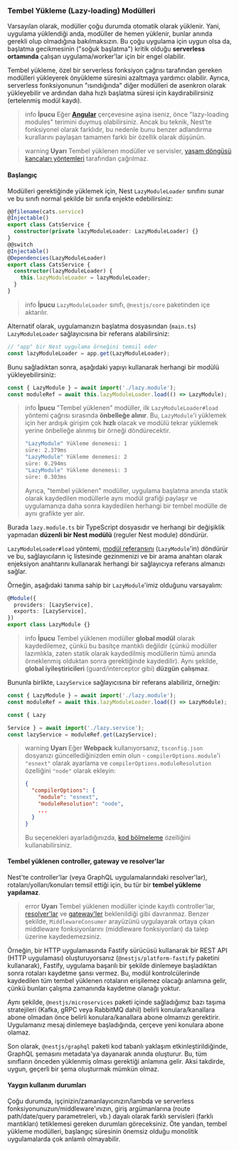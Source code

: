 ### Tembel Yükleme (Lazy-loading) Modülleri

Varsayılan olarak, modüller çoğu durumda otomatik olarak yüklenir. Yani, uygulama yüklendiği anda, modüller de hemen yüklenir, bunlar anında gerekli olup olmadığına bakılmaksızın. Bu çoğu uygulama için uygun olsa da, başlatma gecikmesinin ("soğuk başlatma") kritik olduğu **serverless ortamında** çalışan uygulama/worker'lar için bir engel olabilir.

Tembel yükleme, özel bir serverless fonksiyon çağrısı tarafından gereken modülleri yükleyerek önyükleme süresini azaltmaya yardımcı olabilir. Ayrıca, serverless fonksiyonunun "ısındığında" diğer modülleri de asenkron olarak yükleyebilir ve ardından daha hızlı başlatma süresi için kaydırabilirsiniz (ertelenmiş modül kaydı).

> info **İpucu** Eğer **[Angular](https://angular.dev/)** çerçevesine aşina iseniz, önce "lazy-loading modules" terimini duymuş olabilirsiniz. Ancak bu teknik, Nest'te fonksiyonel olarak farklıdır, bu nedenle bunu benzer adlandırma kurallarını paylaşan tamamen farklı bir özellik olarak düşünün.

> warning **Uyarı** Tembel yüklenen modüller ve servisler, [yaşam döngüsü kancaları yöntemleri](https://docs.nestjs.com/fundamentals/lifecycle-events) tarafından çağrılmaz.

#### Başlangıç

Modülleri gerektiğinde yüklemek için, Nest `LazyModuleLoader` sınıfını sunar ve bu sınıfı normal şekilde bir sınıfa enjekte edebilirsiniz:

```typescript
@@filename(cats.service)
@Injectable()
export class CatsService {
  constructor(private lazyModuleLoader: LazyModuleLoader) {}
}
@@switch
@Injectable()
@Dependencies(LazyModuleLoader)
export class CatsService {
  constructor(lazyModuleLoader) {
    this.lazyModuleLoader = lazyModuleLoader;
  }
}
```

> info **İpucu** `LazyModuleLoader` sınıfı, `@nestjs/core` paketinden içe aktarılır.

Alternatif olarak, uygulamanızın başlatma dosyasından (`main.ts`) `LazyModuleLoader` sağlayıcısına bir referans alabilirsiniz:

```typescript
// "app" bir Nest uygulama örneğini temsil eder
const lazyModuleLoader = app.get(LazyModuleLoader);
```

Bunu sağladıktan sonra, aşağıdaki yapıyı kullanarak herhangi bir modülü yükleyebilirsiniz:

```typescript
const { LazyModule } = await import('./lazy.module');
const moduleRef = await this.lazyModuleLoader.load(() => LazyModule);
```

> info **İpucu** "Tembel yüklenen" modüller, ilk `LazyModuleLoader#load` yöntemi çağrısı sırasında **önbelleğe alınır**. Bu, `LazyModule`'i yüklemek için her ardışık girişim çok **hızlı** olacak ve modülü tekrar yüklemek yerine önbelleğe alınmış bir örneği döndürecektir.
>
> ```bash
> "LazyModule" Yükleme denemesi: 1
> süre: 2.379ms
> "LazyModule" Yükleme denemesi: 2
> süre: 0.294ms
> "LazyModule" Yükleme denemesi: 3
> süre: 0.303ms
> ```
>
> Ayrıca, "tembel yüklenen" modüller, uygulama başlatma anında statik olarak kaydedilen modüllerle aynı modül grafiği paylaşır ve uygulamanıza daha sonra kaydedilen herhangi bir tembel modülle de aynı grafikte yer alır.

Burada `lazy.module.ts` bir TypeScript dosyasıdır ve herhangi bir değişiklik yapmadan **düzenli bir Nest modülü** (reguler Nest module) döndürür.

`LazyModuleLoader#load` yöntemi, [modül referansını](/docs/fundamentals/module-ref) (`LazyModule`'in) döndürür ve bu, sağlayıcıların iç listesinde gezinmenizi ve bir arama anahtarı olarak enjeksiyon anahtarını kullanarak herhangi bir sağlayıcıya referans almanızı sağlar.

Örneğin, aşağıdaki tanıma sahip bir `LazyModule`'imiz olduğunu varsayalım:

```typescript
@Module({
  providers: [LazyService],
  exports: [LazyService],
})
export class LazyModule {}
```

> info **İpucu** Tembel yüklenen modüller **global modül** olarak kaydedilemez, çünkü bu basitçe mantıklı değildir (çünkü modüller lazımlıkla, zaten statik olarak kaydedilmiş modüllerin tümü anında örneklenmiş olduktan sonra gerektiğinde kaydedilir). Aynı şekilde, **global iyileştiricileri** (guard/interceptor gibi) **düzgün çalışmaz**.

Bununla birlikte, `LazyService` sağlayıcısına bir referans alabiliriz, örneğin:

```typescript
const { LazyModule } = await import('./lazy.module');
const moduleRef = await this.lazyModuleLoader.load(() => LazyModule);

const { Lazy

Service } = await import('./lazy.service');
const lazyService = moduleRef.get(LazyService);
```

> warning **Uyarı** Eğer **Webpack** kullanıyorsanız, `tsconfig.json` dosyanızı güncellediğinizden emin olun - `compilerOptions.module`'i `"esnext"` olarak ayarlama ve `compilerOptions.moduleResolution` özelliğini `"node"` olarak ekleyin:
>
> ```json
> {
>   "compilerOptions": {
>     "module": "esnext",
>     "moduleResolution": "node",
>     ...
>   }
> }
> ```
>
> Bu seçenekleri ayarladığınızda, [kod bölmeleme](https://webpack.js.org/guides/code-splitting/) özelliğini kullanabilirsiniz.

#### Tembel yüklenen controller, gateway ve resolver'lar

Nest'te controller'lar (veya GraphQL uygulamalarındaki resolver'lar), rotaları/yolları/konuları temsil ettiği için, bu tür bir **tembel yükleme yapılamaz**.

> error **Uyarı** Tembel yüklenen modüller içinde kayıtlı controller'lar, [resolver'lar](/docs/graphql/resolvers) ve [gateway'ler](/docs/websockets/gateways) beklenildiği gibi davranmaz. Benzer şekilde, `MiddlewareConsumer` arayüzünü uygulayarak ortaya çıkan middleware fonksiyonlarını (middleware fonksiyonları) da talep üzerine kaydedemezsiniz.

Örneğin, bir HTTP uygulamasında Fastify sürücüsü kullanarak bir REST API (HTTP uygulaması) oluşturuyorsanız (`@nestjs/platform-fastify` paketini kullanarak), Fastify, uygulama başarılı bir şekilde dinlemeye başladıktan sonra rotaları kaydetme şansı vermez. Bu, modül kontrolcülerinde kaydedilen tüm tembel yüklenen rotaların erişilemez olacağı anlamına gelir, çünkü bunları çalışma zamanında kaydetme olanağı yoktur.

Aynı şekilde, `@nestjs/microservices` paketi içinde sağladığımız bazı taşıma stratejileri (Kafka, gRPC veya RabbitMQ dahil) belirli konulara/kanallara abone olmadan önce belirli konulara/kanallara abone olmamızı gerektirir. Uygulamanız mesaj dinlemeye başladığında, çerçeve yeni konulara abone olamaz.

Son olarak, `@nestjs/graphql` paketi kod tabanlı yaklaşım etkinleştirildiğinde, GraphQL şemasını metadata'ya dayanarak anında oluşturur. Bu, tüm sınıfların önceden yüklenmiş olması gerektiği anlamına gelir. Aksi takdirde, uygun, geçerli bir şema oluşturmak mümkün olmaz.

#### Yaygın kullanım durumları

Çoğu durumda, işçinizin/zamanlayıcınızın/lambda ve serverless fonksiyonunuzun/middleware'ınızın, giriş argümanlarına (route path/date/query parametreleri, vb.) dayalı olarak farklı servisleri (farklı mantıkları) tetiklemesi gereken durumları göreceksiniz. Öte yandan, tembel yükleme modülleri, başlangıç süresinin önemsiz olduğu monolitik uygulamalarda çok anlamlı olmayabilir.